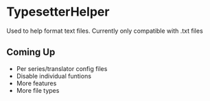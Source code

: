 # TypesetterHelper
Used to help format text files.
Currently only compatible with .txt files

## Coming Up
* Per series/translator config files
* Disable individual funtions
* More features
* More file types
